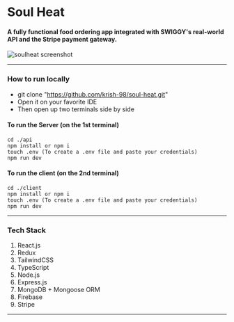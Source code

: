 # Soul Heat

#### A fully functional food ordering app integrated with SWIGGY's real-world API and the Stripe payment gateway.

![soulheat screenshot](https://muralikrishnan.vercel.app/assets/soulheat-CM-7Mate.png)

---

### How to run locally

- git clone "https://github.com/krish-98/soul-heat.git"
- Open it on your favorite IDE
- Then open up two terminals side by side

#### To run the Server (on the 1st terminal)

```
cd ./api
npm install or npm i
touch .env (To create a .env file and paste your credentials)
npm run dev
```

#### To run the client (on the 2nd terminal)

```
cd ./client
npm install or npm i
touch .env (To create a .env file and paste your credentials)
npm run dev
```

---

### Tech Stack

1. React.js
2. Redux
3. TailwindCSS
4. TypeScript
5. Node.js
6. Express.js
7. MongoDB + Mongoose ORM
8. Firebase
9. Stripe

---
